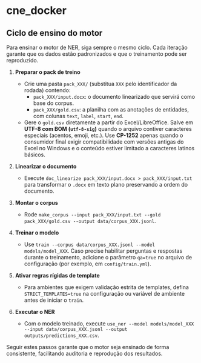 # cne_docker

## Ciclo de ensino do motor

Para ensinar o motor de NER, siga sempre o mesmo ciclo. Cada iteração garante que os dados estão padronizados e que o treinamento pode ser reproduzido.

1. **Preparar o pack de treino**
   - Crie uma pasta `pack_XXX/` (substitua `XXX` pelo identificador da rodada) contendo:
     - `pack_XXX/input.docx`: o documento linearizado que servirá como base do corpus.
     - `pack_XXX/gold.csv`: a planilha com as anotações de entidades, com colunas `text`, `label`, `start`, `end`.
   - Gere o `gold.csv` diretamente a partir do Excel/LibreOffice. Salve em **UTF-8 com BOM (`utf-8-sig`)** quando o arquivo contiver caracteres especiais (acentos, emoji, etc.). Use **CP-1252** apenas quando o consumidor final exigir compatibilidade com versões antigas do Excel no Windows e o conteúdo estiver limitado a caracteres latinos básicos.

2. **Linearizar o documento**
   - Execute `doc_linearize pack_XXX/input.docx > pack_XXX/input.txt` para transformar o `.docx` em texto plano preservando a ordem do documento.

3. **Montar o corpus**
   - Rode `make_corpus --input pack_XXX/input.txt --gold pack_XXX/gold.csv --output data/corpus_XXX.jsonl`.

4. **Treinar o modelo**
   - Use `train --corpus data/corpus_XXX.jsonl --model models/model_XXX`. Caso precise habilitar perguntas e respostas durante o treinamento, adicione o parâmetro `qa=true` no arquivo de configuração (por exemplo, em `config/train.yml`).

5. **Ativar regras rígidas de template**
   - Para ambientes que exigem validação estrita de templates, defina `STRICT_TEMPLATES=true` na configuração ou variável de ambiente antes de iniciar o `train`.

6. **Executar o NER**
   - Com o modelo treinado, execute `use_ner --model models/model_XXX --input data/corpus_XXX.jsonl --output outputs/predictions_XXX.csv`.

Seguir estes passos garante que o motor seja ensinado de forma consistente, facilitando auditoria e reprodução dos resultados.
